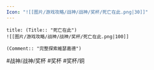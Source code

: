 ```yaml
---
Icon: "![[图片/游戏攻略/战神/战神/奖杯/死亡在此.png|30]]"
---
```

```ad-common-bronze-trophy
title: (Title:: "死亡在此")
![[图片/游戏攻略/战神/战神/奖杯/死亡在此.png|100]]

(Comment:: "完整探索維瑟嘉德")
```

#战神/战神/奖杯 #奖杯 #奖杯/铜

